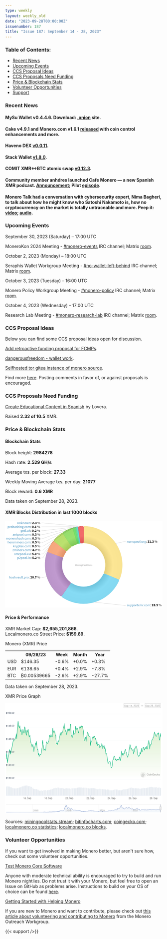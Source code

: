 ```yaml
---
type: weekly
layout: weekly_old
date: "2023-09-28T00:00:00Z"
issuenumber: 187
title: "Issue 187: September 14 - 28, 2023"
---
```


<h3>Table of Contents:</h3>
<ul class="contents">
    <li><a href="#news">Recent News</a></li>
    <li><a href="#events">Upcoming Events</a></li>
    <li><a href="#ideas">CCS Proposal Ideas</a></li>
    <li><a href="#proposals">CCS Proposals Need Funding</a></li>
    <li><a href="#stats">Price & Blockchain Stats</a></li>
    <li><a href="#volunteer">Volunteer Opportunities</a></li>
    <li><a href="#support">Support</a></li>
</ul>

<h3 id="news">Recent News</h3>

<div class="newsbyte">
    <h4>MySu Wallet v0.4.4.6. Download: <a href="http://rk63tc3isr7so7ubl6q7kdxzzws7a7t6s467lbtw2ru3cwy6zu6w4jad.onion/download/" target="_blank">.onion</a> site.</h4>
</div>

<div class="newsbyte">
    <h4>Cake v4.9.1 and Monero.com v1.6.1 <a href="https://github.com/cake-tech/cake_wallet/releases/tag/v4.9.1" target="_blank">released</a> with coin control enhancements and more.</h4>
</div>

<div class="newsbyte">
    <h4>Haveno DEX <a href="https://github.com/haveno-dex/haveno/releases/tag/v0.0.11" target="_blank">v0.0.11</a>.</h4>
</div>

<div class="newsbyte">
    <h4>Stack Wallet <a href="https://github.com/cypherstack/stack_wallet/releases/tag/build_191" target="_blank">v1.8.0</a>.</h4>
</div>

<div class="newsbyte">
    <h4>COMIT XMR<->BTC atomic swap <a href="https://github.com/comit-network/xmr-btc-swap/releases/tag/0.12.3" target="_blank">v0.12.3</a>.</h4>
</div>

<div class="newsbyte">
    <h4>Community member anhdres launched Cafe Monero — a new Spanish XMR podcast. <a href="https://nitter.unixfox.eu/anhdres/status/1705290461185761736" target="_blank">Announcement</a>; Pilot <a href="https://piped.adminforge.de/watch?v=CDlQGCVJ8DE" target="_blank">episode</a>.</h4>
</div>

<div class="newsbyte">
    <h4>Monero Talk had a conversation with cybersecurity expert, Nima Bagheri, to talk about how he might know who Satoshi Nakamoto is, how no cryptocurrency on the market is totally untraceable and more. Peep it: <a href="https://piped.adminforge.de/watch?v=BFrQjbKsihc" target="_blank">video</a>; <a href="https://www.monerotalk.live/what-it-means-for-bitcoin-if-we-know-adam-back-is-satoshi-w-nima-bagheri" target="_blank">audio</a>.</h4>
</div>

<h3 id="events">Upcoming Events</h3>

<div class="event">
    <p class="date" markdown="1">September 30, 2023 (Saturday) – 17:00 UTC</p>
    <p markdown="1">MoneroKon 2024 Meeting - <a href="irc://irc.libera.chat/#monero-events" target="_blank">#monero-events</a> IRC channel; Matrix <a href="https://matrix.to/#/#monero-events:monero.social" target="_blank">room</a>.</p>
</div>

<div class="event">
    <p class="date" markdown="1">October 2, 2023 (Monday) – 18:00 UTC</p>
    <p markdown="1">Seraphis Wallet Workgroup Meeting - <a href="irc://irc.libera.chat/#no-wallet-left-behind" target="_blank">#no-wallet-left-behind</a> IRC channel; Matrix <a href="https://matrix.to/#/#no-wallet-left-behind:monero.social" target="_blank">room</a>.</p>
</div>

<div class="event">
    <p class="date" markdown="1">October 3, 2023 (Tuesday) – 16:00 UTC</p>
    <p markdown="1">Monero Policy Workgroup Meeting - <a href="irc://irc.libera.chat/#monero-policy" target="_blank">#monero-policy</a> IRC channel; Matrix <a href="https://matrix.to/#/#monero-policy:monero.social" target="_blank">room</a>.</p>
</div>

<div class="event">
    <p class="date" markdown="1">October 4, 2023 (Wednesday) – 17:00 UTC</p>
    <p markdown="1">Research Lab Meeting - <a href="irc://irc.libera.chat/#monero-research-lab" target="_blank">#monero-research-lab</a> IRC channel; Matrix <a href="https://matrix.to/#/#monero-research-lab:monero.social" target="_blank">room</a>.</p>
</div>

<h3 id="ideas">CCS Proposal Ideas</h3>

<p>Below you can find some CCS proposal ideas open for discussion.</p>

<div class="proposal">
<p><a href="https://repo.getmonero.org/monero-project/ccs-proposals/-/merge_requests/403" target="_blank">Add retroactive funding proposal for FCMPs</a>.</p>
</div>

<div class="proposal">
<p><a href="https://repo.getmonero.org/monero-project/ccs-proposals/-/merge_requests/409" target="_blank">dangerousfreedom - wallet work</a>.</p>
</div>

<div class="proposal">
<p><a href="https://repo.getmonero.org/monero-project/ccs-proposals/-/merge_requests/408" target="_blank">Selfhosted tor gitea instance of monero source</a>.</p>
</div>

<div class="proposal">
<p>Find more <a href="https://ccs.getmonero.org/ideas/" target="_blank">here</a>. Posting comments in favor of, or against proposals is encouraged.</p>
</div>

<h3 id="proposals">CCS Proposals Need Funding</h3>

<div class="proposal">
    <p><a href="https://ccs.getmonero.org/proposals/Lovera-Create-educational-content-Spanish.html" target="_blank">Create Educational Content in Spanish</a> by Lovera.</p>
    <p>Raised <b>2.32 of 10.5</b> XMR.</p>
</div>

<h3 id="stats">Price & Blockchain Stats</h3>

<h4 class="stat">Blockchain Stats</h4>

<div class="bcstats">
    <p>Block height: <b>2984278</b></p>
    <p>Hash rate: <b>2.529 GH/s</b></p>
    <p>Average txs. per block: <b>27.33</b></p>
    <p>Weekly Moving Average txs. per day: <b>21077</b></p>
    <p>Block reward: <b>0.6 XMR</b></p>
</div>
<p class="note">Data taken on September 28, 2023.</p>

<h4 class="stat">XMR Blocks Distribution in last 1000 blocks</h4>
<p><img src="/img/hashrate-pool-distribution-09281.png" alt="Hashrate Pool Distribution Pie Chart"/></p>

<h4 class="stat" id="price-stat">Price & Performance</h4>

<div class="price-intro">XMR Market Cap: <b>$2,655,201,866</b>.<br/>Localmonero.co Street Price: <b>$159.69</b>.</div>

<p class="table-title">Monero (XMR) Price</p>
<table class="price-table">
  <tr class="row1">
    <th></th>
    <th>09/28/23</th>
    <th>Week</th>
    <th>Month</th>
    <th>Year</th>
  </tr>
  <tr>
    <td data-th="XMR to">USD</td>
    <td data-th="09/28/23">$146.35</td>
    <td data-th="Week" class="red">-0.6%</td>
    <td data-th="Month" class="green">+0.0%</td>
    <td data-th="Year" class="green">+0.3%</td>
  </tr>
  <tr class="row3">
    <td data-th="XMR to">EUR</td>
    <td data-th="09/28/23">€138.65</td>
    <td data-th="Week" class="green">+0.4%</td>
    <td data-th="Month" class="green">+2.9%</td>
    <td data-th="Year" class="red">-7.8%</td>
  </tr>
  <tr>
    <td data-th="XMR to">BTC</td>
    <td data-th="09/28/23">₿0.00539665</td>
    <td data-th="Week" class="red">-2.6%</td>
    <td data-th="Month" class="green">+2.9%</td>
    <td data-th="Year" class="red">-27.7%</td>
  </tr>
</table>
<p class="note">Data taken on September 28, 2023.</p>

<p class="table-title">XMR Price Graph</p>

![XMR Price Graph 09/14/23-09/28/23](/img/weekly-chart-09281.png "XMR Price Graph 09/14/23-09/28/23")

Sources: <a href="https://miningpoolstats.stream/monero" target="_blank">miningpoolstats.stream</a>; <a href="https://bitinfocharts.com/monero/" target="_blank">bitinfocharts.com</a>; <a href="https://www.coingecko.com/en/coins/monero" target="_blank">coingecko.com</a>; <a href="https://localmonero.co/statistics" target="_blank">localmonero.co statistics</a>; <a href="https://localmonero.co/blocks" target="_blank">localmonero.co blocks</a>.

<h3 id="volunteer">Volunteer Opportunities</h3>

<p>If you want to get involved in making Monero better, but aren't sure how, check out some volunteer opportunities.</p>

<div class="newsbyte">
    <p class="date"><a href="https://github.com/monero-project/monero" target="_blank">Test Monero Core Software</a></p>
    <p>Anyone with moderate technical ability is encouraged to try to build and run Monero nightlies. Do not trust it with your Monero, but feel free to open an Issue on GitHub as problems arise. Instructions to build on your OS of choice can be found <a href="https://github.com/monero-project/monero#compiling-monero-from-source" target="_blank">here</a>. </p>
</div>

<div class="newsbyte">
    <p class="date"><a href="https://github.com/monero-project/monero" target="_blank">Getting Started with Helping Monero</a></p>
    <p>If you are new to Monero and want to contribute, please check out <a href="https://web.archive.org/web/20200805013127/https://www.monerooutreach.org/stories/getting-started-helping-monero.html" target="_blank">this article about volunteering and contributing to Monero</a> from the Monero Outreach Workgroup. </p>
</div>

{{< support />}}


